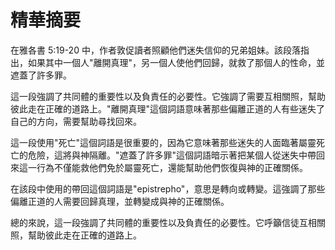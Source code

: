 # 精華摘要

在雅各書 5:19-20 中，作者敦促讀者照顧他們迷失信仰的兄弟姐妹。該段落指出，如果其中一個人"離開真理"，另一個人使他們回歸，就救了那個人的性命，並遮蓋了許多罪。

這一段強調了共同體的重要性以及負責任的必要性。它強調了需要互相關照，幫助彼此走在正確的道路上。"離開真理"這個詞語意味著那些偏離正道的人有些迷失了自己的方向，需要幫助尋找回來。

這一段使用"死亡"這個詞語是很重要的，因為它意味著那些迷失的人面臨著屬靈死亡的危險，這將與神隔離。"遮蓋了許多罪"這個詞語暗示著把某個人從迷失中帶回來這一行為不僅能救他們免於屬靈死亡，還能幫助他們恢復與神的正確關係。

在該段中使用的帶回這個詞語是"epistrepho"，意思是轉向或轉變。這強調了那些偏離正道的人需要回歸真理，並轉變成與神的正確關係。

總的來說，這一段強調了共同體的重要性以及負責任的必要性。它呼籲信徒互相關照，幫助彼此走在正確的道路上。
